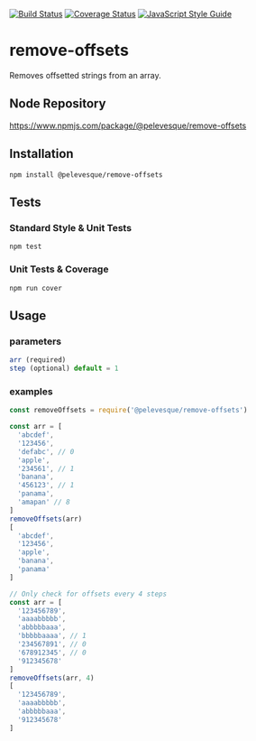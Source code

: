 [![Build Status](https://travis-ci.org/pelevesque/remove-offsets.svg?branch=master)](https://travis-ci.org/pelevesque/remove-offsets)
[![Coverage Status](https://coveralls.io/repos/github/pelevesque/remove-offsets/badge.svg?branch=master)](https://coveralls.io/github/pelevesque/remove-offsets?branch=master)
[![JavaScript Style Guide](https://img.shields.io/badge/code_style-standard-brightgreen.svg)](https://standardjs.com)

# remove-offsets

Removes offsetted strings from an array.

## Node Repository

https://www.npmjs.com/package/@pelevesque/remove-offsets

## Installation

`npm install @pelevesque/remove-offsets`

## Tests

### Standard Style & Unit Tests

`npm test`

### Unit Tests & Coverage

`npm run cover`

## Usage

### parameters

```js
arr (required)   
step (optional) default = 1
```

### examples

```js
const removeOffsets = require('@pelevesque/remove-offsets')
```

```js
const arr = [
  'abcdef',
  '123456',
  'defabc', // 0
  'apple',
  '234561', // 1
  'banana',
  '456123', // 1
  'panama',
  'amapan' // 8
]
removeOffsets(arr)
[
  'abcdef',
  '123456',
  'apple',
  'banana',
  'panama'
]
```

```js
// Only check for offsets every 4 steps
const arr = [
  '123456789',
  'aaaabbbbb',
  'abbbbbaaa',
  'bbbbbaaaa', // 1
  '234567891', // 0
  '678912345', // 0
  '912345678'
]
removeOffsets(arr, 4)
[
  '123456789',
  'aaaabbbbb',
  'abbbbbaaa',
  '912345678'
]
```
